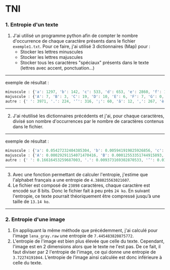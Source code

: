﻿# TNI
### 1. Entropie d'un texte
1. J'ai utilisé un programme python afin de compter le nombre d'occurrence de chaque caractère présents dans le fichier `exemple1.txt`.
Pour ce faire, j'ai utilisé 3 dictionnaires (Map) pour :
	- Stocker les lettres minuscules
	- Stocker les lettres majuscules
	- Stocker tous les caractères "spéciaux" présents dans le texte (lettres avec accent, ponctuation...)
___
exemple de résultat : 
```js
minuscule : {'a': 1297, 'b': 142, 'c': 533, 'd': 653, 'e': 2860, 'f': 195, 'g': 164, 'h': 164, 'i': 1203, 'j': 84, 'k': 0, 'l': 988, 'm': 536, 'n': 1416, 'o': 1022, 'p': 570, 'q': 231, 'r': 1174, 's': 1666, 't': 1264, 'u': 1187, 'v': 280, 'w': 0, 'x': 76, 'y': 66, 'z': 17}
majuscule : {'A': 7, 'B': 3, 'C': 19, 'D': 10, 'E': 6, 'F': 7, 'G': 0, 'H': 0, 'I': 31, 'J': 10, 'K': 0, 'L': 72, 'M': 12, 'N': 4, 'O': 24, 'P': 14, 'Q': 10, 'R': 9, 'S': 19, 'T': 21, 'U': 9, 'V': 5, 'W': 0, 'X': 0, 'Y': 1, 'Z': 0}
autre : {' ': 3971, '.': 224, '’': 316, ';': 60, 'â': 12, ',': 267, 'è': 42, 'û': 13, 'é': 321, '\n': 369, 'à': 84, '-': 19, ':': 14, '2': 2, '1': 2, 'ù': 13, 'ê': 46, 'î': 8, 'É': 3, 'ô': 6, 'À': 4, 'ç': 4, '?': 5, 'ï': 2, '!': 1, '«': 4, '»': 4, '–': 1}
```
___
2. J'ai réutilisé les dictionnaires précédents et j'ai, pour chaque caractères, divisé son nombre d'occurrences par le nombre de caractères contenus dans le fichier.
___
exemple de résultat : 
```js
minuscule : {'a': 0.05427232404385304, 'b': 0.005941919825926856, 'c': 0.022303121600133903, 'd': 0.02732446229810026, 'e': 0.11967528663486485, 'f': 0.00815967863419533, 'g': 0.006862498953887354, 'h': 0.006862498953887354, 'i': 0.05033894049711273, 'j': 0.0035149384885764497, 'k': 0.0, 'l': 0.041342371746589675, 'm': 0.02242865511758306, 'n': 0.05925182023600301, 'o': 0.042765084944346804, 'p': 0.023851368315340196, 'q': 0.009666080843585237, 'r': 0.04912544982843753, 's': 0.06971294669009959, 't': 0.052891455351912295, 'u': 0.04966942840405055, 'v': 0.011716461628588167, 'w': 0.0, 'x': 0.0031801824420453592, 'y': 0.0027617373838814963, 'z': 0.0007113565988785672}
majuscule : {'A': 0.00029291154071470416, 'B': 0.00012553351744915893, 'C': 0.0007950456105113398, 'D': 0.0004184450581638631, 'E': 0.00025106703489831785, 'F': 0.00029291154071470416, 'G': 0.0, 'H': 0.0, 'I': 0.0012971796803079756, 'J': 0.0004184450581638631, 'K': 0.0, 'L': 0.003012804418779814, 'M': 0.0005021340697966357, 'N': 0.00016737802326554523, 'O': 0.0010042681395932714, 'P': 0.0005858230814294083, 'Q': 0.0004184450581638631, 'R': 0.0003766005523474768, 'S': 0.0007950456105113398, 'T': 0.0008787346221441124, 'U': 0.0003766005523474768, 'V': 0.00020922252908193154, 'W': 0.0, 'X': 0.0, 'Y': 4.184450581638631e-05, 'Z': 0.0}
autre : {' ': 0.16616453259687003, '.': 0.009373169302870533, '’': 0.013222863837978074, ';': 0.0025106703489831783, 'â': 0.0005021340697966357, ',': 0.011172483052975144, 'è': 0.0017574692442882249, 'û': 0.000543978575613022, 'é': 0.013432086367060005, '\n': 0.015440622646246549, 'à': 0.0035149384885764497, '-': 0.0007950456105113398, ':': 0.0005858230814294083, '2': 8.368901163277262e-05, '1': 8.368901163277262e-05, 'ù': 0.000543978575613022, 'ê': 0.00192484726755377, 'î': 0.00033475604653109047, 'É': 0.00012553351744915893, 'ô': 0.00025106703489831785, 'À': 0.00016737802326554523, 'ç': 0.00016737802326554523, '?': 0.00020922252908193154, 'ï': 8.368901163277262e-05, '!': 4.184450581638631e-05, '«': 0.00016737802326554523, '»': 0.00016737802326554523, '–': 4.184450581638631e-05}
```
___
3. Avec une fonction permettant de calculer l'entropie, j'estime que l'alphabet français a une entropie de `4.388025563021607`.
4. Le fichier est composé de `23898` caractères, chaque caractère est encodé sur 8 bits. Donc le fichier fait à peu près `24 ko`. En suivant l'entropie, ce texte pourrait théoriquement être compressé jusqu’à une taille de `13.14 ko`.
___
### 2. Entropie d'une image
1. En appliquant la même méthode que précédemment, j'ai calculé pour l'image `lena_gray.raw` une entropie de `7.445483820875772`.
2. L'entropie de l'image est bien plus élevée que celle du texte. Cependant, l'image est en 2 dimensions alors que le texte ne l'est pas. De ce fait, il faut diviser par 2 l'entropie de l'image, ce qui donne une entropie de `3.72274191044`. L’entropie de l’image ainsi calculée est donc inférieure à celle du texte.
